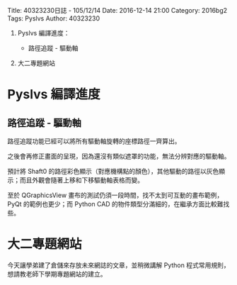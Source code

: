 Title: 40323230日誌 - 105/12/14
Date: 2016-12-14 21:00
Category: 2016bg2
Tags: Pyslvs
Author: 40323230

1. Pyslvs 編譯進度：

    * 路徑追蹤 - 驅動軸

1. 大二專題網站

<!-- PELICAN_END_SUMMARY -->

Pyslvs 編譯進度
===

路徑追蹤 - 驅動軸
---

路徑追蹤功能已經可以將所有驅動軸旋轉的座標路徑一齊算出。

之後會再修正畫面的呈現，因為還沒有類似遮罩的功能，無法分辨對應的驅動軸。

預計將 Shaft0 的路徑彩色顯示（對應機構點的顏色），其他驅動的路徑以灰色顯示；而且外觀會隨著上移和下移驅動軸表格而變。

至於 QGraphicsView 畫布的測試仍須一段時間，找不太到可互動的畫布範例，PyQt 的範例也更少；而 Python CAD 的物件類型分滿細的，在繼承方面比較難找些。

大二專題網站
===

今天讓學弟建了倉儲來存放未來網誌的文章，並稍微講解 Python 程式常用規則，想請教老師下學期專題網站的建立。